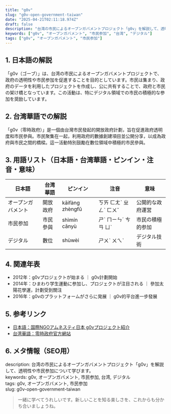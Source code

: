 ```yaml
---
title: "g0v"
slug: "g0v-open-government-taiwan"
date: "2025-04-21T02:11:18.974Z"
draft: false
description: "台湾の市民によるオープンガバメントプロジェクト「g0v」を解説して、透明性や市民参加について学びます。"
keywords: ["g0v", "オープンガバメント", "市民参加", "台湾", "デジタル"]
tags: ["g0v", "オープンガバメント", "市民参加"]
---
```


## 1. 日本語の解説  
「g0v（ゴーブ）」は、台湾の市民によるオープンガバメントプロジェクトで、政府の透明性や市民参加を促進することを目的としています。市民は集まり、政府のデータを利用したプロジェクトを作成し、公に共有することで、政府と市民の架け橋となっています。この活動は、特にデジタル領域での市民の積極的な参加を奨励しています。

## 2. 台湾華語での解説  
「g0v（零時政府）」是一個由台灣市民發起的開放政府計劃，旨在促進政府透明度和市民參與。市民聚集在一起，利用政府的數據創建項目並公開分享，以成為政府與市民之間的橋樑。這一活動特別鼓勵在數位領域中積極的市民參與。

## 3. 用語リスト（日本語・台湾華語・ピンイン・注音・意味）  

| 日本語       | 台湾華語       | ピンイン      | 注音     | 意味               |
|--------------|----------------|--------------|----------|--------------------|
| オープンガバメント | 開放政府       | kāifàng zhèngfǔ | ㄎㄞ ㄈㄤˋ ㄓㄥˋ ㄈㄨˇ | 公開的な政府運営    |
| 市民参加      | 市民參與        | shìmín cānyù  | ㄕˋ ㄇㄧㄣˊ ㄘㄢ ㄩˋ   | 市民の積極的参加   |
| デジタル      | 數位          | shùwèi        | ㄕㄨˋ ㄨㄟˋ          | デジタル技術       |

## 4. 関連年表  
- 2012年：g0vプロジェクトが始まる ｜ g0v計劃開始
- 2014年：ひまわり学生運動に参加し、プロジェクトが注目される ｜ 參加太陽花學運，計劃受到關注
- 2016年：g0vのプラットフォームがさらに発展 ｜ g0v的平台進一步發展

## 5. 参考リンク  
- [日本語：国際NGOアムネスティ日本 g0vプロジェクト紹介](https://www.amnesty.or.jp)
- [台湾華語：零時政府官方網站](https://g0v.tw)

## 6. メタ情報（SEO用）  
description: 台湾の市民によるオープンガバメントプロジェクト「g0v」を解説して、透明性や市民参加について学びます。  
keywords: g0v, オープンガバメント, 市民参加, 台湾, デジタル  
tags: g0v, オープンガバメント, 市民参加  
slug: g0v-open-government-taiwan

> 一緒に学べてうれしいです。新しいことを知る楽しさを、これからも分かち合いましょうね。